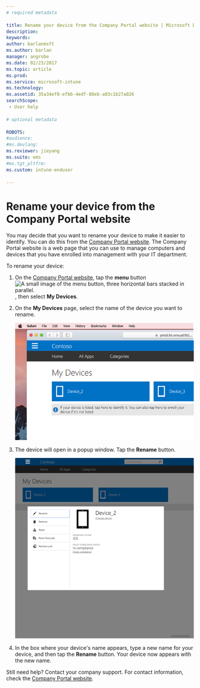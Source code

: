 ```yaml
---
# required metadata

title: Rename your device from the Company Portal website | Microsoft Docs
description:
keywords:
author: barlanmsft
ms.author: barlan
manager: angrobe
ms.date: 02/23/2017
ms.topic: article
ms.prod:
ms.service: microsoft-intune
ms.technology:
ms.assetid: 35a34ef8-efbb-4edf-88eb-a03c1b27a026
searchScope:
 - User help

# optional metadata

ROBOTS:  
#audience:
#ms.devlang:
ms.reviewer: jieyang
ms.suite: ems
#ms.tgt_pltfrm:
ms.custom: intune-enduser

---
```


# Rename your device from the Company Portal website

You may decide that you want to rename your device to make it easier to identify. You can do this from the [Company Portal website](https://portal.manage.microsoft.com#HelpDeskDialog). The Company Portal website is a web page that you can use to manage computers and devices that you have enrolled into management with your IT department.

To rename your device:

1. On the [Company Portal website](https://portal.manage.microsoft.com#HelpDeskDialog), tap the __menu__ button ![A small image of the menu button, three horizontal bars stacked in parallel.](/Intune/whats-new/media/CP_hamburger_menu.png), then select __My Devices__.

2. On the __My Devices__ page, select the name of the device you want to rename.

   ![A screenshot of the My Device page, with a couple of unidentified devices above the banner prompt to enroll unlisted devices or identify unidentified ones.](./media/macOS_enroll_002_tap_here_banner.png)

3. The device will open in a popup window. Tap the **Rename** button.

   ![All options for a selected device on the Company Portal website, including Rename, Remove, Reset Device, Reset Passcode, and Remote Lock. ](./media/iwp-screen-with-all-options.png)

4. In the box where your device's name appears, type a new name for your device, and then tap the **Rename** button. Your device now appears with the new name.

Still need help? Contact your company support. For contact information, check the [Company Portal website](https://portal.manage.microsoft.com#HelpDeskDialog).
